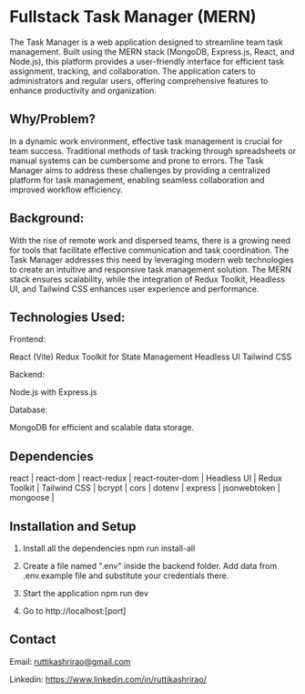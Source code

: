 # Fullstack Task Manager (MERN)

The Task Manager is a web application designed to streamline team task management. Built using the MERN stack (MongoDB, Express.js, React, and Node.js), this platform provides a user-friendly interface for efficient task assignment, tracking, and collaboration. The application caters to administrators and regular users, offering comprehensive features to enhance productivity and organization.


## Why/Problem?
In a dynamic work environment, effective task management is crucial for team success. Traditional methods of task tracking through spreadsheets or manual systems can be cumbersome and prone to errors. The Task Manager aims to address these challenges by providing a centralized platform for task management, enabling seamless collaboration and improved workflow efficiency.
## Background:
With the rise of remote work and dispersed teams, there is a growing need for tools that facilitate effective communication and task coordination. The Task Manager addresses this need by leveraging modern web technologies to create an intuitive and responsive task management solution. The MERN stack ensures scalability, while the integration of Redux Toolkit, Headless UI, and Tailwind CSS enhances user experience and performance.
## Technologies Used:
Frontend:

React (Vite)
Redux Toolkit for State Management
Headless UI
Tailwind CSS

Backend:

Node.js with Express.js

Database:

MongoDB for efficient and scalable data storage.
## Dependencies
react | 
react-dom |
react-redux |
react-router-dom |
Headless UI |
Redux Toolkit |
Tailwind CSS |
bcrypt |
cors |
dotenv |
express |
jsonwebtoken |
mongoose |
## Installation and Setup
1. Install all the dependencies
npm run install-all

2. Create a file named ".env" inside the backend folder. Add data from .env.example file and substitute your credentials there.

3. Start the application 
npm run dev

4. Go to http://localhost:[port]
## Contact
Email: ruttikashrirao@gmail.com

Linkedin: https://www.linkedin.com/in/ruttikashrirao/